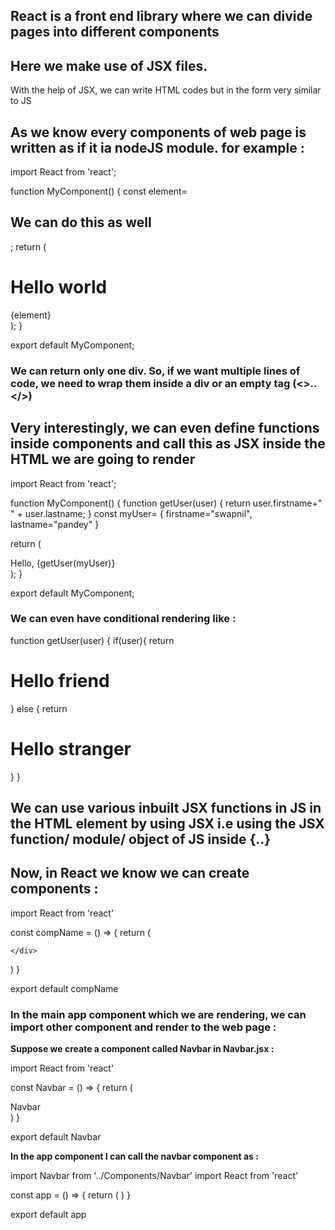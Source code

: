 ## React is a front end library where we can divide pages into different components

## Here we make use of JSX files. 

With the help of JSX, we can write HTML codes but in the form very similar to JS

## As we know every components of web page is written as if it ia nodeJS module. for example : 

import React from 'react';

function MyComponent() {
  const element=<h2>We can do this as well</h2>;
  return (
    <div>
      <h1>Hello world</h1>
      <div>{element}</div>
    </div>
  );
}

export default MyComponent;

### We can return only one div. So, if we want multiple lines of code, we need to wrap them inside a div or an empty tag (<>.. </>)



## Very interestingly, we can even define functions inside components and call this as JSX inside the HTML we are going to render

import React from 'react';

function MyComponent() {
 function getUser(user) {
    return user.firstname+" " + user.lastname;
 }
 const myUser= {
    firstname="swapnil",
    lastname="pandey"
 }

  return (
    <div>
    Hello, {getUser(myUser)}
    </div>
  );
}

export default MyComponent;


### We can even have conditional rendering like :

function getUser(user) {
    if(user){
        return <h1> Hello friend</h1>
    }
    else {
        return <h1> Hello stranger</h1>
    }
}



## We can use various inbuilt JSX functions in JS in the HTML element by using JSX i.e using the JSX function/ module/ object of JS inside {..}



## Now, in React we know we can create components : 

import React from 'react'

const compName = () => {
  return (
    <div>
      
    </div>
  )
}

export default compName


### In the main app component which we are rendering, we can import other component and render to the web page : 

**Suppose we create a component called Navbar in Navbar.jsx :**

import React from 'react'

const Navbar = () => {
  return (
    <div>
      Navbar
    </div>
  )
}

export default Navbar


**In the app component I can call the navbar component as :**

import Navbar from '../Components/Navbar'
import React from 'react'

const app = () => {
  return (
    <Navbar/>
  )
}

export default app



## 
